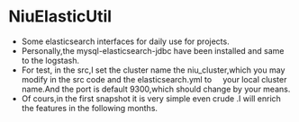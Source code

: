 # NiuElasticUtil
* Some elasticsearch interfaces for daily use for projects.
* Personally,the mysql-elasticsearch-jdbc have been installed and same to the logstash.
* For test, in the src,I set the cluster name the niu_cluster,which you may modify in the src code and the elasticsearch.yml to     your local cluster name.And the port is default 9300,which should change by your means.
* Of cours,in the first snapshot it is very simple even crude .I will enrich the features in the following months.

